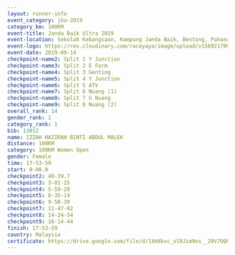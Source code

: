 ```yaml
---
layout: runner-info 
event_category: jbu-2019 
category_km: 100KM 
event-title: Janda Baik Ultra 2019  
event-location: Sekolah Kebangsaan, Kampung Janda Baik, Bentong, Pahang, Malaysia 
event-logo: https://res.cloudinary.com/raceyaya/image/upload/v1569217009/logo/janda-baik_vch1pc.jpg 
event-date: 2019-09-14 
checkpoint-name2: Split 1 Y Junction 
checkpoint-name3: Split 2 E Farm 
checkpoint-name4: Split 3 Genting 
checkpoint-name5: Split 4 Y Junction 
checkpoint-name6: Split 5 ATV 
checkpoint-name7: Split 6 Nuang (1) 
checkpoint-name8: Split 7 G Nuang 
checkpoint-name9: Split 8 Nuang (2) 
overall_rank: 14
gender_rank: 1
category_rank: 1
bib: 13012
name: IZZAH HAZIRAH BINTI ABDUL MALEK
distance: 100KM
category: 100KM Women Open
gender: Female
time: 17-53-59
start: 0-00.0
checkpoint2: 40-39.7
checkpoint3: 3-01-25
checkpoint4: 5-59-28
checkpoint5: 8-35-14
checkpoint6: 9-58-39
checkpoint7: 11-47-02
checkpoint8: 14-24-54
checkpoint9: 16-14-44
finish: 17-53-59
country: Malaysia
certificate: https://drive.google.com/file/d/1XHdkvc_xlRJim9os__29V7OQhavfxW6Z/view?usp=sharing
---
```

